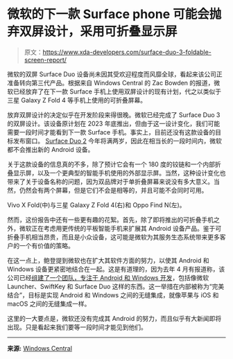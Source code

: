 # 微软的下一款 Surface phone 可能会抛弃双屏设计，采用可折叠显示屏

> 原文：<https://www.xda-developers.com/surface-duo-3-foldable-screen-report/>

微软的双屏 Surface Duo 设备尚未因其受欢迎程度而风靡全球，看起来该公司正准备转向第三代产品。根据来自 Windows Central 的 Zac Bowden 的报道，微软已经放弃了在下一款 Surface 手机上使用双屏设计的现有计划，代之以类似于三星 Galaxy Z Fold 4 等手机上使用的可折叠屏幕。

放弃双屏设计的决定似乎在开发阶段来得很晚。微软已经完成了 Surface Duo 3 的双屏设计。该设备原计划在 2023 年底推出，但由于这一设计变化，我们可能需要一段时间才能看到下一款 Surface 手机。事实上，目前还没有这款设备的目标发布窗口。 [Surface Duo 2](https://www.xda-developers.com/microsoft-surface-duo-2-review/) 今年将满两岁，因此在相当长的一段时间内，微软都不会推出新的 Android 设备。

关于这款设备的信息真的不多，除了预计它会有一个 180 度的铰链和一个内部折叠显示屏，以及一个更典型的智能手机使用的外部显示屏。当然，这种设计变化也带来了关于设备名称的问题，因为双品牌对于单折叠屏幕来说没有多大意义。当然，仍然会有两个屏幕，但是它们不会是相等的，并且可能不会同时可用。

Vivo X Fold(中)与三星 Galaxy Z Fold 4(右)和 Oppo Find N(左)。

然而，这份报告中还有一些更有趣的花絮。首先，除了即将推出的可折叠手机之外，微软正在考虑用更传统的平板智能手机来扩展其 Android 设备产品。鉴于可折叠手机相当昂贵，而且是小众设备，这可能是微软为其服务生态系统带来更多客户的一个有价值的策略。

在这一点上，鲍登提到微软也在扩大其软件方面的努力，以使其 Android 和 Windows 设备更紧密地结合在一起。这是有道理的，因为去年 4 月有报道称，该公司已经[组建了一个团队，专注于 Android 和 Windows 开发](https://www.xda-developers.com/microsoft-new-android-windows-team/)，包括像微软 Launcher、SwiftKey 和 Surface Duo 这样的东西。这一举措在内部被称为“完美结合”，目标是实现 Android 和 Windows 之间的无缝集成，就像苹果与 iOS 和 macOS 之间的无缝集成一样。

这里的一大要点是，微软还没有完成其 Android 的努力，而且似乎有大新闻即将出现。只是看起来我们要等一段时间才能见到他们。

* * *

**来源:** [Windows Central](https://www.windowscentral.com/hardware/laptops/microsoft-scraps-plans-for-dual-screen-surface-duo-3-pivots-to-new-foldable-screen-design)